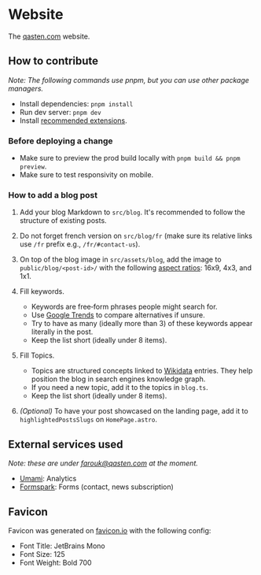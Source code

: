 # Website

The [qasten.com](https://www.qasten.com) website.

## How to contribute

_Note: The following commands use pnpm, but you can use other package managers._

- Install dependencies: `pnpm install`
- Run dev server: `pnpm dev`
- Install [recommended extensions](https://code.visualstudio.com/docs/configure/extensions/extension-marketplace#_recommended-extensions).

### Before deploying a change

- Make sure to preview the prod build locally with `pnpm build && pnpm preview`.
- Make sure to test responsivity on mobile.

### How to add a blog post

1. Add your blog Markdown to `src/blog`. It's recommended to follow the structure of existing posts.
2. Do not forget french version on `src/blog/fr` (make sure its relative links use `/fr` prefix e.g., `/fr/#contact-us`).
3. On top of the blog image in `src/assets/blog`, add the image to `public/blog/<post-id>/` with the following [aspect ratios](https://developers.google.com/search/docs/appearance/structured-data/article#article-types): 16x9, 4x3, and 1x1.
4. Fill keywords.
   - Keywords are free‑form phrases people might search for.
   - Use [Google Trends](https://trends.google.com/trends/) to compare alternatives if unsure.
   - Try to have as many (ideally more than 3) of these keywords appear literally in the post.
   - Keep the list short (ideally under 8 items).
5. Fill Topics.
   - Topics are structured concepts linked to [Wikidata](https://www.wikidata.org/) entries. They help position the blog in search engines knowledge graph.
   - If you need a new topic, add it to the topics in `blog.ts`.
   - Keep the list short (ideally under 8 items).

6. _(Optional)_ To have your post showcased on the landing page, add it to `highlightedPostsSlugs` on `HomePage.astro`.

## External services used

_Note: these are under farouk@qasten.com at the moment._

- [Umami](https://cloud.umami.is/login): Analytics
- [Formspark](https://dashboard.formspark.io/): Forms (contact, news subscription)

## Favicon

Favicon was generated on [favicon.io](https://favicon.io/) with the following config:

- Font Title: JetBrains Mono
- Font Size: 125
- Font Weight: Bold 700
